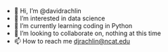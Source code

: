 - 👋 Hi, I’m @davidrachlin
- 👀 I’m interested in data science
- 🌱 I’m currently learning coding in Python
- 💞️ I’m looking to collaborate on, nothing at this time
- 📫 How to reach me djrachlin@ncat.edu

<!---
davidrachlin/davidrachlin is a ✨ special ✨ repository because its `README.md` (this file) appears on your GitHub profile.
You can click the Preview link to take a look at your changes.
--->
